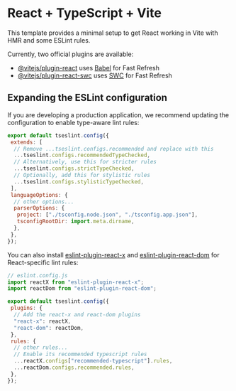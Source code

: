 # React + TypeScript + Vite

This template provides a minimal setup to get React working in Vite with HMR and some ESLint rules.

Currently, two official plugins are available:

- [@vitejs/plugin-react](https://github.com/vitejs/vite-plugin-react/blob/main/packages/plugin-react/README.md) uses [Babel](https://babeljs.io/) for Fast Refresh
- [@vitejs/plugin-react-swc](https://github.com/vitejs/vite-plugin-react-swc) uses [SWC](https://swc.rs/) for Fast Refresh

## Expanding the ESLint configuration

If you are developing a production application, we recommend updating the configuration to enable type-aware lint rules:

```js
export default tseslint.config({
 extends: [
  // Remove ...tseslint.configs.recommended and replace with this
  ...tseslint.configs.recommendedTypeChecked,
  // Alternatively, use this for stricter rules
  ...tseslint.configs.strictTypeChecked,
  // Optionally, add this for stylistic rules
  ...tseslint.configs.stylisticTypeChecked,
 ],
 languageOptions: {
  // other options...
  parserOptions: {
   project: ["./tsconfig.node.json", "./tsconfig.app.json"],
   tsconfigRootDir: import.meta.dirname,
  },
 },
});
```

You can also install [eslint-plugin-react-x](https://github.com/Rel1cx/eslint-react/tree/main/packages/plugins/eslint-plugin-react-x) and [eslint-plugin-react-dom](https://github.com/Rel1cx/eslint-react/tree/main/packages/plugins/eslint-plugin-react-dom) for React-specific lint rules:

```js
// eslint.config.js
import reactX from "eslint-plugin-react-x";
import reactDom from "eslint-plugin-react-dom";

export default tseslint.config({
 plugins: {
  // Add the react-x and react-dom plugins
  "react-x": reactX,
  "react-dom": reactDom,
 },
 rules: {
  // other rules...
  // Enable its recommended typescript rules
  ...reactX.configs["recommended-typescript"].rules,
  ...reactDom.configs.recommended.rules,
 },
});
```
